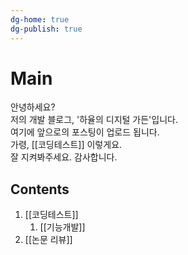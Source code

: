 ```yaml
---
dg-home: true
dg-publish: true
---
```


# Main
안녕하세요?  
저의 개발 블로그, '하율의 디지털 가든'입니다.  
여기에 앞으로의 포스팅이 업로드 됩니다.  
가령, [[코딩테스트]] 이렇게요.  
잘 지켜봐주세요. 감사합니다.  

## Contents
1. [[코딩테스트]]
	1. [[기능개발]]
2. [[논문 리뷰]]

